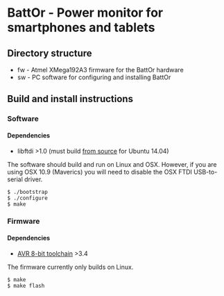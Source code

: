 # BattOr - Power monitor for smartphones and tablets

## Directory structure

* fw - Atmel XMega192A3 firmware for the BattOr hardware
* sw - PC software for configuring and installing BattOr

## Build and install instructions

### Software

#### Dependencies
* libftdi >1.0 (must build [from source](http://www.intra2net.com/en/developer/libftdi/download.php) for Ubuntu 14.04)

The software should build and run on Linux and OSX. However, if you are
using OSX 10.9 (Maverics) you will need to disable the OSX FTDI USB-to-serial
driver.

    $ ./bootstrap
    $ ./configure
    $ make
    
### Firmware

#### Dependencies
* [AVR 8-bit toolchain](http://www.atmel.com/tools/atmelavrtoolchainforlinux.aspx) >3.4

The firmware currently only builds on Linux.

    $ make
    $ make flash

